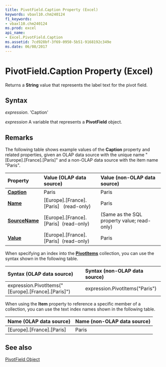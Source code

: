 ```yaml
---
title: PivotField.Caption Property (Excel)
keywords: vbaxl10.chm240124
f1_keywords:
- vbaxl10.chm240124
ms.prod: excel
api_name:
- Excel.PivotField.Caption
ms.assetid: 7cd928bf-3f69-0950-5b51-9168192c349e
ms.date: 06/08/2017
---
```



# PivotField.Caption Property (Excel)

Returns a  **String** value that represents the label text for the pivot field.


## Syntax

 _expression_. 'Caption'

 _expression_ A variable that represents a **PivotField** object.


## Remarks

The following table shows example values of the  **Caption** property and related properties, given an OLAP data source with the unique name "[Europe].[France].[Paris]" and a non-OLAP data source with the item name "Paris".



|**Property**|**Value (OLAP data source)**|**Value (non-OLAP data source)**|
|:-----|:-----|:-----|
| **[Caption](Excel.PivotField.Caption.md)**|Paris|Paris|
| **[Name](Excel.PivotField.Name.md)**|[Europe].[France].[Paris] &nbsp; (read-only)|Paris|
| **[SourceName](Excel.PivotField.SourceName.md)**|[Europe].[France].[Paris] &nbsp;(read-only)|(Same as the SQL property value; read-only)|
| **[Value](Excel.PivotField.Value.md)**|[Europe].[France].[Paris]  &nbsp;(read-only)|Paris|
When specifying an index into the  **[PivotItems](Excel.PivotItems.md)** collection, you can use the syntax shown in the following table.



|**Syntax (OLAP data source)**|**Syntax (non-OLAP data source)**|
|:-----|:-----|
|expression.PivotItems("[Europe].[France].[Paris]")|expression.PivotItems("Paris")|
When using the  **Item** property to reference a specific member of a collection, you can use the text index names shown in the following table.



|**Name (OLAP data source)**|**Name (non-OLAP data source)**|
|:-----|:-----|
|[Europe].[France].[Paris]|Paris|

## See also


[PivotField Object](Excel.PivotField.md)

